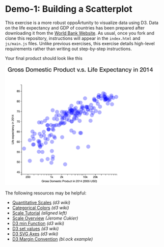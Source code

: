 # Demo-1: Building a Scatterplot

This exercise is a more robust oppoÂrtunity to visualize data using D3. Data on the life expectancy and GDP of countries has been prepared after downloading it from the [World Bank Website](http://data.worldbank.org/data-catalog/world-development-indicators). As usual, once you fork and clone this repository, instructions will appear in the `index.html` and `js/main.js` files. Unlike previous exercises, this exercise details high-level requirements rather than writing out step-by-step instructions.

Your final product should look like this

![example 1 complete](imgs/complete.png)

The following resources may be helpful:

- [Quantitative Scales](https://github.com/mbostock/d3/wiki/Quantitative-Scales) _(d3 wiki)_
- [Categorical Colors](https://github.com/mbostock/d3/wiki/Ordinal-Scales#categorical-colors) _(d3 wiki)_
- [Scale Tutorial](http://alignedleft.com/tutorials/d3/scales) _(aligned left)_
- [Scale Overview](http://www.jeromecukier.net/blog/2011/08/11/d3-scales-and-color/) _(Jerome Cukier)_
- [D3 min Function](https://github.com/mbostock/d3/wiki/Arrays#d3_min) _(d3 wiki)_
- [D3 set values](https://github.com/mbostock/d3/wiki/Arrays#set_values) _(d3 wiki)_
- [D3 SVG Axes](https://github.com/mbostock/d3/wiki/SVG-Axes) _(d3 wiki)_
- [D3 Margin Convention](https://bl.ocks.org/mbostock/3019563) _(bl.ock example)_
